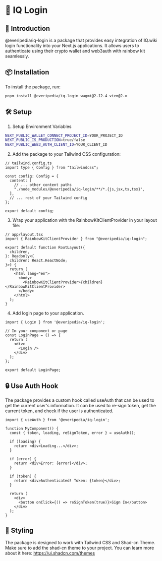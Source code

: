 # 🔐 IQ Login

## 🌟 Introduction

@everipedia/iq-login is a package that provides easy integration of IQ.wiki login functionality into your Next.js applications. It allows users to authenticate using their crypto wallet and web3auth with rainbow kit seamlessly.

## 📦 Installation

To install the package, run:

```bash
pnpm install @everipedia/iq-login wagmi@2.12.4 viem@2.x
```

## 🛠️ Setup

1. Setup Environment Variables

```bash
NEXT_PUBLIC_WALLET_CONNECT_PROJECT_ID=YOUR_PROJECT_ID
NEXT_PUBLIC_IS_PRODUCTION=true/false
NEXT_PUBLIC_WEB3_AUTH_CLIENT_ID=YOUR_CLIENT_ID
```

2. Add the package to your Tailwind CSS configuration:
```tsx
// tailwind.config.ts
import type { Config } from "tailwindcss";

const config: Config = {
  content: [
    // ... other content paths
    "./node_modules/@everipedia/iq-login/**/*.{js,jsx,ts,tsx}",
  ],
  // ... rest of your Tailwind config
};

export default config;
```

3. Wrap your application with the RainbowKitClientProvider in your layout file:

```tsx
// app/layout.tsx
import { RainbowKitClientProvider } from "@everipedia/iq-login";

export default function RootLayout({
  children,
}: Readonly<{
  children: React.ReactNode;
}>) {
  return (
    <html lang="en">
      <body>
        <RainbowKitClientProvider>{children}</RainbowKitClientProvider>
      </body>
    </html>
  );
}
```

4. Add login page to your application.
```tsx
import { Login } from '@everipedia/iq-login';

// In your component or page
const LoginPage = () => {
  return (
    <div>
      <Login />
    </div>
  );
};

export default LoginPage;
```


## 🔒 Use Auth Hook

The package provides a custom hook called useAuth that can be used to get the current user's information.
It can be used to re-sign token, get the current token, and check if the user is authenticated.

```tsx
import { useAuth } from '@everipedia/iq-login';

function MyComponent() {
  const { token, loading, reSignToken, error } = useAuth();

  if (loading) {
    return <div>Loading...</div>;
  }

  if (error) {
    return <div>Error: {error}</div>;
  }

  if (token) {
    return <div>Authenticated! Token: {token}</div>;
  }

  return (
    <div>
      <button onClick={() => reSignToken(true)}>Sign In</button>
    </div>
  );
}
```

## 🎨 Styling

The package is designed to work with Tailwind CSS and Shad-cn Theme. Make sure to add the shad-cn theme to your project.
You can learn more about it here: https://ui.shadcn.com/themes
